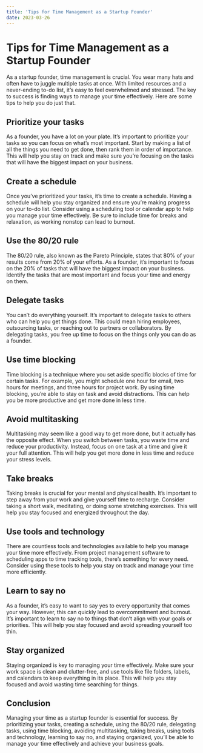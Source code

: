 ```yaml
---
title: 'Tips for Time Management as a Startup Founder'
date: 2023-03-26
---
```


# Tips for Time Management as a Startup Founder

As a startup founder, time management is crucial. You wear many hats and often have to juggle multiple tasks at once. With limited resources and a never-ending to-do list, it’s easy to feel overwhelmed and stressed. The key to success is finding ways to manage your time effectively. Here are some tips to help you do just that.

## Prioritize your tasks

As a founder, you have a lot on your plate. It’s important to prioritize your tasks so you can focus on what’s most important. Start by making a list of all the things you need to get done, then rank them in order of importance. This will help you stay on track and make sure you’re focusing on the tasks that will have the biggest impact on your business.

## Create a schedule

Once you’ve prioritized your tasks, it’s time to create a schedule. Having a schedule will help you stay organized and ensure you’re making progress on your to-do list. Consider using a scheduling tool or calendar app to help you manage your time effectively. Be sure to include time for breaks and relaxation, as working nonstop can lead to burnout.

## Use the 80/20 rule

The 80/20 rule, also known as the Pareto Principle, states that 80% of your results come from 20% of your efforts. As a founder, it’s important to focus on the 20% of tasks that will have the biggest impact on your business. Identify the tasks that are most important and focus your time and energy on them.

## Delegate tasks

You can’t do everything yourself. It’s important to delegate tasks to others who can help you get things done. This could mean hiring employees, outsourcing tasks, or reaching out to partners or collaborators. By delegating tasks, you free up time to focus on the things only you can do as a founder.

## Use time blocking

Time blocking is a technique where you set aside specific blocks of time for certain tasks. For example, you might schedule one hour for email, two hours for meetings, and three hours for project work. By using time blocking, you’re able to stay on task and avoid distractions. This can help you be more productive and get more done in less time.

## Avoid multitasking

Multitasking may seem like a good way to get more done, but it actually has the opposite effect. When you switch between tasks, you waste time and reduce your productivity. Instead, focus on one task at a time and give it your full attention. This will help you get more done in less time and reduce your stress levels.

## Take breaks

Taking breaks is crucial for your mental and physical health. It’s important to step away from your work and give yourself time to recharge. Consider taking a short walk, meditating, or doing some stretching exercises. This will help you stay focused and energized throughout the day.

## Use tools and technology

There are countless tools and technologies available to help you manage your time more effectively. From project management software to scheduling apps to time tracking tools, there’s something for every need. Consider using these tools to help you stay on track and manage your time more efficiently.

## Learn to say no

As a founder, it’s easy to want to say yes to every opportunity that comes your way. However, this can quickly lead to overcommitment and burnout. It’s important to learn to say no to things that don’t align with your goals or priorities. This will help you stay focused and avoid spreading yourself too thin.

## Stay organized

Staying organized is key to managing your time effectively. Make sure your work space is clean and clutter-free, and use tools like file folders, labels, and calendars to keep everything in its place. This will help you stay focused and avoid wasting time searching for things.

## Conclusion

Managing your time as a startup founder is essential for success. By prioritizing your tasks, creating a schedule, using the 80/20 rule, delegating tasks, using time blocking, avoiding multitasking, taking breaks, using tools and technology, learning to say no, and staying organized, you’ll be able to manage your time effectively and achieve your business goals.
